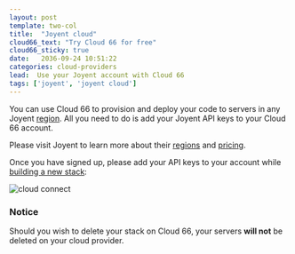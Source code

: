 ```yaml
---
layout: post
template: two-col
title:  "Joyent cloud"
cloud66_text: "Try Cloud 66 for free"
cloud66_sticky: true
date:   2036-09-24 10:51:22
categories: cloud-providers
lead:  Use your Joyent account with Cloud 66
tags: ['joyent', 'joyent cloud']
---
```


You can use Cloud 66 to provision and deploy your code to servers in any Joyent [region](/api/basics/instance-regions.html#joyent). All you need to do is add your Joyent API keys to your Cloud 66 account.

Please visit Joyent to learn more about their <a href="http://joyent.com/products/joyent-cloud/data-centers" target="_blank">regions</a> and <a href="http://joyent.com/products/joyent-cloud/pricing" target="_blank">pricing</a>.

Once you have signed up, please add your API keys to your account while [building a new stack](/getting-started/your-first-stack.html):

![cloud connect](http://cdn.cloud66.com/images/help/cloud_connect.png)

<div class="notice notice-warning">
    <h3>Notice</h3>
    <p>Should you wish to delete your stack on Cloud 66, your servers <b>will not</b> be deleted on your cloud provider.</p>
</div>
